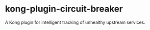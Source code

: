# kong-plugin-circuit-breaker
A Kong plugin for intelligent tracking of unhealthy upstream services.
